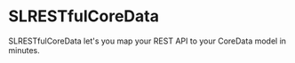 # SLRESTfulCoreData

SLRESTfulCoreData let's you map your REST API to your CoreData model in minutes.